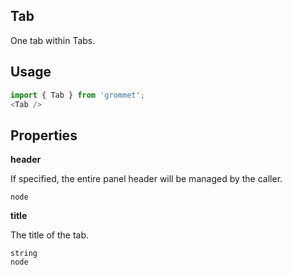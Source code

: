 ## Tab
One tab within Tabs.

## Usage

```javascript
import { Tab } from 'grommet';
<Tab />
```

## Properties

**header**

If specified, the entire panel header will be managed by the caller.

```
node
```

**title**

The title of the tab.

```
string
node
```
  